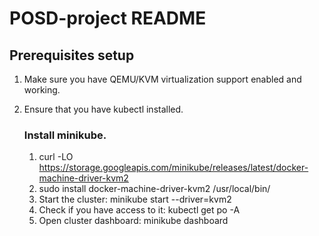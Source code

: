 # POSD-project README

## Prerequisites setup
1. Make sure you have QEMU/KVM virtualization support enabled and working.
2. Ensure that you have kubectl installed.

	### Install minikube.
	1. curl -LO https://storage.googleapis.com/minikube/releases/latest/docker-machine-driver-kvm2
	2. sudo install docker-machine-driver-kvm2 /usr/local/bin/
	3. Start the cluster: minikube start --driver=kvm2
	4. Check if you have access to it: kubectl get po -A
	5. Open cluster dashboard: minikube dashboard